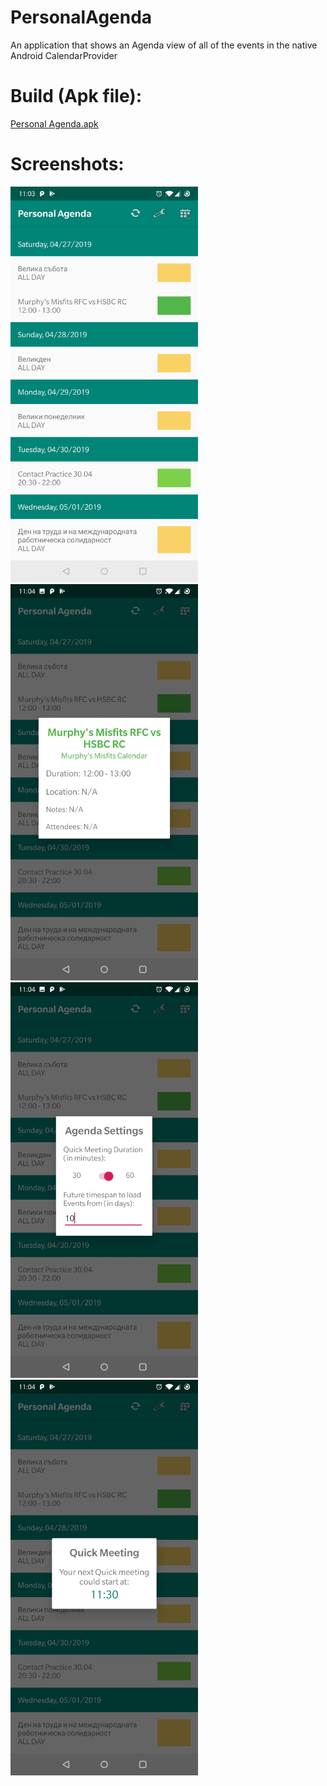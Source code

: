 # PersonalAgenda
An application that shows an Agenda view of all of the events in the native Android CalendarProvider

# Build (Apk file):
[Personal Agenda.apk](https://github.com/sdoychev/PersonalAgenda/blob/master/Personal%20Agenda.apk?raw=true)

# Screenshots:
<img src="https://github.com/sdoychev/PersonalAgenda/blob/master/screenshots/Screenshot_20190422-110351.jpg" width="300"> <img src="https://github.com/sdoychev/PersonalAgenda/blob/master/screenshots/Screenshot_20190422-110405.jpg" width="300">
<img src="https://github.com/sdoychev/PersonalAgenda/blob/master/screenshots/Screenshot_20190422-110416.jpg" width="300"> <img src="https://github.com/sdoychev/PersonalAgenda/blob/master/screenshots/Screenshot_20190422-110428.jpg" width="300">
